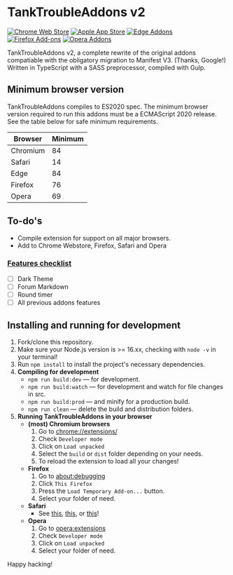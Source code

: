 # TankTroubleAddons v2

[![Chrome Web Store](https://img.shields.io/badge/Chrome-21262d.svg?&style=flat-square&logo=google-chrome&logoColor=c9d1d9)](https://chrome.google.com/webstore/detail/tanktroubleaddons/iaahklbbofakekcbhbjnpjbgaadhedhm)
[![Apple App Store](https://img.shields.io/badge/Safari-21262d.svg?&style=flat-square&logo=safari&logoColor=c9d1d9)](/#)
[![Edge Addons](https://img.shields.io/badge/Edge-21262d.svg?&style=flat-square&logo=microsoft-edge&logoColor=c9d1d9)](/#)
[![Firefox Add-ons](https://img.shields.io/badge/Firefox-21262d.svg?&style=flat-square&logo=firefox-browser&logoColor=c9d1d9)](/#)
[![Opera Addons](https://img.shields.io/badge/Opera-21262d.svg?&style=flat-square&logo=opera&logoColor=c9d1d9)](/#)

TankTroubleAddons v2, a complete rewrite of the original addons compatiable with the obligatory migration to Manifest V3. (Thanks, Google!)\
Written in TypeScript with a SASS preprocessor, compiled with Gulp.

## Minimum browser version

TankTroubleAddons compiles to ES2020 spec. The minimum browser version required to run this addons must be a ECMAScript 2020 release.\
See the table below for safe minimum requirements.

| **Browser** | **Minimum** |
|-------------|-------------|
| Chromium    | 84          |
| Safari      | 14          |
| Edge        | 84          |
| Firefox     | 76          |
| Opera       | 69          |

## To-do's

- Compile extension for support on all major browsers.
- Add to Chrome Webstore, Firefox, Safari and Opera

### [Features checklist](issues/1#issue-1117171565)

- [ ] Dark Theme
- [ ] Forum Markdown
- [ ] Round timer
- [ ] All previous addons features

## Installing and running for development

1. Fork/clone this repository.
2. Make sure your Node.js version is >= 16.xx, checking with `node -v` in your terminal!
3. Run `npm install` to install the project's necessary dependencies.
4. **Compiling for development**
   - `npm run build:dev` — for development.
   - `npm run build:watch` — for development and watch for file changes in src.
   - `npm run build:prod` — and minify for a production build.
   - `npm run clean` — delete the build and distribution folders.
5. **Running TankTroubleAddons in your browser**
   - **(most) Chromium browsers**
     1. Go to [chrome://extensions/](chrome://extensions)
     2. Check `Developer mode`
     3. Click on `Load unpacked`
     4. Select the `build` or `dist` folder depending on your needs.
     5. To reload the extension to load all your changes!
   - **Firefox**
     1. Go to [about:debugging](about:debugging)
     2. Click `This Firefox`
     3. Press the `Load Temporary Add-on...` button.
     4. Select your folder of need.
   - **Safari**
     - See [this](https://stackoverflow.com/a/41543650/11452298), [this](https://developer.apple.com/documentation/safariservices/safari_web_extensions/running_your_safari_web_extension#3744467), or [this](https://youtu.be/ujjgm9CADmQ)!
   - **Opera**
     1. Go to [opera:extensions](opera:extensions)
     2. Check `Developer mode`
     3. Click on `Load unpacked`
     4. Select your folder of need.

Happy hacking!
